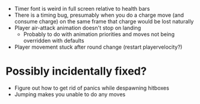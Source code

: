 - Timer font is weird in full screen relative to health bars
- There is a timing bug, presumably when you do a charge move (and consume charge) on the same frame that charge would be lost naturally
- Player air-attack animation doesn't stop on landing
	- Probably to do with animation priorities and moves not being overridden with defaults
- Player movement stuck after round change (restart playervelocity?)

# Possibly incidentally fixed?
- Figure out how to get rid of panics while despawning hitboxes
- Jumping makes you unable to do any moves
